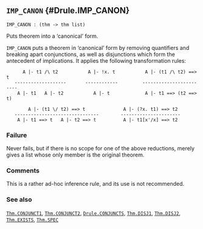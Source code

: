 ## `IMP_CANON` {#Drule.IMP_CANON}


```
IMP_CANON : (thm -> thm list)
```



Puts theorem into a ‘canonical’ form.


`IMP_CANON` puts a theorem in ‘canonical’ form by removing quantifiers
and breaking apart conjunctions, as well as disjunctions which form the
antecedent of implications. It applies the following transformation rules:
    
          A |- t1 /\ t2           A |- !x. t           A |- (t1 /\ t2) ==> t
       -------------------       ------------         ------------------------
        A |- t1   A |- t2           A |- t             A |- t1 ==> (t2 ==> t)
    
            A |- (t1 \/ t2) ==> t              A |- (?x. t1) ==> t2
       -------------------------------        ----------------------
        A |- t1 ==> t   A |- t2 ==> t          A |- t1[x'/x] ==> t2
    



### Failure

Never fails, but if there is no scope for one of the above reductions,
merely gives a list whose only member is the original theorem.

### Comments

This is a rather ad-hoc inference rule, and its use is not recommended.

### See also

[`Thm.CONJUNCT1`](#Thm.CONJUNCT1), [`Thm.CONJUNCT2`](#Thm.CONJUNCT2), [`Drule.CONJUNCTS`](#Drule.CONJUNCTS), [`Thm.DISJ1`](#Thm.DISJ1), [`Thm.DISJ2`](#Thm.DISJ2), [`Thm.EXISTS`](#Thm.EXISTS), [`Thm.SPEC`](#Thm.SPEC)

